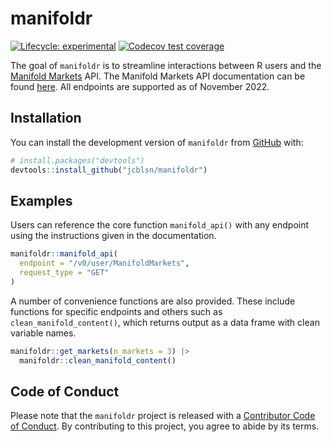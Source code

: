 
<!-- README.md is generated from README.Rmd. Please edit that file -->

# manifoldr

<!-- badges: start -->

[![Lifecycle:
experimental](https://img.shields.io/badge/lifecycle-experimental-orange.svg)](https://lifecycle.r-lib.org/articles/stages.html#experimental)
[![Codecov test
coverage](https://codecov.io/gh/jcblsn/manifoldr/branch/main/graph/badge.svg)](https://app.codecov.io/gh/jcblsn/manifoldr?branch=main)

<!-- badges: end -->

The goal of `manifoldr` is to streamline interactions between R users
and the [Manifold Markets](https://manifold.markets/home) API. The
Manifold Markets API documentation can be found
[here](https://docs.manifold.markets/api). All endpoints are supported
as of November 2022.

<!-- apis in r https://cran.r-project.org/web/packages/httr/vignettes/api-packages.html -->
<!-- secret management https://httr2.r-lib.org/articles/wrapping-apis.html#secret-management -->
<!-- codecov https://github.com/marketplace/actions/codecov -->
<!-- can update locally by running covr::codecov() with token, o/w it'll update when i push to github -->
<!-- testing https://r-pkgs.org/testing-basics.html -->
<!-- create new test with usethis::use_test("get_manifold_api_key.R") -->
<!-- add package to DESCRIPTION (still need to specify @import where relevant for it to be included in NAMESPACE) after roxygen2::roxygenize() devtools::use_package('tibble') -->
<!-- run all tests locally testthat::test_local() -->

## Installation

You can install the development version of `manifoldr` from
[GitHub](https://github.com/) with:

``` r
# install.packages("devtools")
devtools::install_github("jcblsn/manifoldr")
```

## Examples

Users can reference the core function `manifold_api()` with any endpoint
using the instructions given in the documentation.

``` r
manifoldr::manifold_api(
  endpoint = "/v0/user/ManifoldMarkets", 
  request_type = "GET"
)
```

A number of convenience functions are also provided. These include
functions for specific endpoints and others such as
`clean_manifold_content()`, which returns output as a data frame with
clean variable names.

``` r
manifoldr::get_markets(n_markets = 3) |> 
  manifoldr::clean_manifold_content()
```

## Code of Conduct

Please note that the `manifoldr` project is released with a [Contributor
Code of
Conduct](https://contributor-covenant.org/version/2/1/CODE_OF_CONDUCT.html).
By contributing to this project, you agree to abide by its terms.
